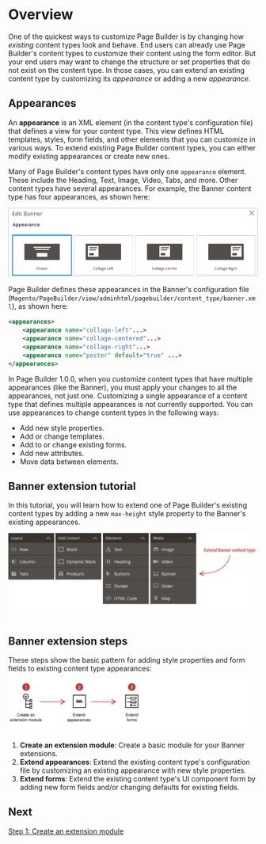 # Overview

One of the quickest ways to customize Page Builder is by changing how _existing_ content types look and behave. End users can already use Page Builder's content types to customize their content using the form editor. But your end users may want to change the structure or set properties that do not exist on the content type. In those cases, you can extend an existing content type by customizing its  _appearance_ or adding a new _appearance_.

## Appearances

An **appearance** is an XML element (in the content type's configuration file) that defines a view for your content type. This view defines HTML templates, styles, form fields, and other elements that you can customize in various ways. To extend existing Page Builder content types, you can either modify existing appearances or create new ones.

Many of Page Builder's content types have only one `appearance` element. These include the Heading, Text, Image, Video, Tabs, and more. Other content types have several appearances. For example, the Banner content type has four appearances, as shown here:

![banner-appearances](../images/banner-appearances.png)

Page Builder defines these appearances in the Banner's configuration file (`Magento/PageBuilder/view/adminhtml/pagebuilder/content_type/banner.xml`), as shown here:

```xml
<appearances>
    <appearance name="collage-left"...>
    <appearance name="collage-centered"...>
    <appearance name="collage-right"...>
    <appearance name="poster" default="true" ...>
</appearances>
```

In Page Builder 1.0.0, when you customize content types that have multiple appearances (like the Banner), you must apply your changes to all the appearances, not just one. Customizing a single appearance of a content type that defines multiple appearances is not currently supported.
You can use appearances to change content types in the following ways:

- Add new style properties.
- Add or change templates.
- Add to or change existing forms.
- Add new attributes.
- Move data between elements.

## Banner extension tutorial

In this tutorial, you will learn how to extend one of Page Builder's existing content types by adding a new `max-height` style property to the Banner's existing appearances.

![Page Builder Banner menu item](../images/extend-banner-menu.png)

## Banner extension steps

These steps show the basic pattern for adding style properties and form fields to existing content type appearances:

![Creating Custom Content Types](../images/extension-steps-overview.svg)

1. **Create an extension module**: Create a basic module for your Banner extensions.
2. **Extend appearances**: Extend the existing content type's configuration file by customizing an existing appearance with new style properties.
3. **Extend forms**: Extend the existing content type's UI component form by adding new form fields and/or changing defaults for existing fields.

## Next

[Step 1: Create an extension module](step-1-create-extension-module.md)

